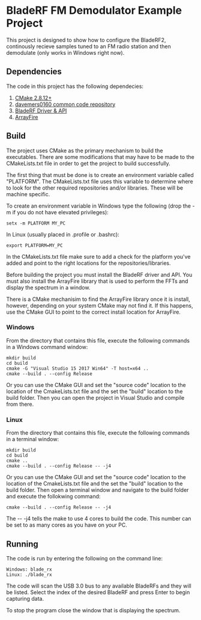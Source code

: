 # BladeRF FM Demodulator Example Project
This project is designed to show how to configure the BladeRF2, continously recieve samples tuned to an FM radio station and then demodulate (only works in Windows right now).

## Dependencies

The code in this project has the following dependecies:

1. [CMake 2.8.12+](https://cmake.org/download/ )
2. [davemers0160 common code repository](https://github.com/davemers0160/Common )
3. [BladeRF Driver & API](https://www.nuand.com )
4. [ArrayFire](https://www.arrayfire.com/ )

## Build

The project uses CMake as the primary mechanism to build the executables.  There are some modifications that may have to be made to the CMakeLists.txt file in order to get the project to build successfully.

The first thing that must be done is to create an environment variable called "PLATFORM".  The CMakeLists.txt file uses this variable to determine where to look for the other required repositories and/or libraries.  These will be machine specific.

To create an environment variable in Windows type the following (drop the -m if you do not have elevated privileges):
```
setx -m PLATFORM MY_PC
```

In Linux (usually placed in .profile or .bashrc):
```
export PLATFORM=MY_PC
```

In the CMakeLists.txt file make sure to add a check for the platform you've added and point to the right locations for the repositories/libraries.

Before building the project you must install the BladeRF driver and API.  You must also install the ArrayFire library that is used to perform the FFTs and display the spectrum in a window.  

There is a CMake mechanisim to find the ArrayFire library once it is install, however, depending on your system CMake may not find it.  If this happens, use the CMake GUI to point to the correct install location for ArrayFire.

### Windows

From the directory that contains this file, execute the following commands in a Windows command window:

```
mkdir build
cd build
cmake -G "Visual Studio 15 2017 Win64" -T host=x64 ..
cmake --build . --config Release
```

Or you can use the CMake GUI and set the "source code" location to the location of the CmakeLists.txt file and the set the "build" location to the build folder. Then you can open the project in Visual Studio and compile from there.

### Linux

From the directory that contains this file, execute the following commands in a terminal window:

```
mkdir build
cd build
cmake ..
cmake --build . --config Release -- -j4
```

Or you can use the CMake GUI and set the "source code" location to the location of the CmakeLists.txt file and the set the "build" location to the build folder. Then open a terminal window and navigate to the build folder and execute the follokwing command:

```
cmake --build . --config Release -- -j4
```

The -- -j4 tells the make to use 4 cores to build the code.  This number can be set to as many cores as you have on your PC.

## Running

The code is run by entering the following on the command line:

```
Windows: blade_rx
Linux: ./blade_rx
```

The code will scan the USB 3.0 bus to any available BladeRFs and they will be listed.  Select the index of the desired BladeRF and press Enter to begin capturing data.

To stop the program close the window that is displaying the spectrum.
